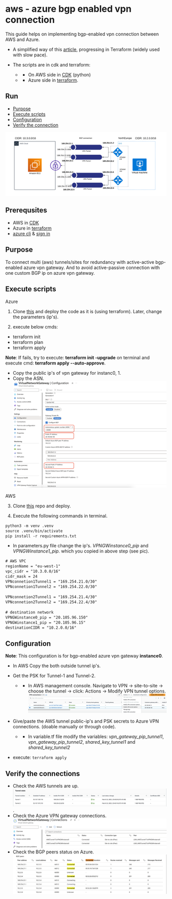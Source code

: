 # aws - azure bgp enabled vpn connection

This guide helps on implementing bgp-enabled vpn connection between AWS and Azure.

- A simplified way of this [article](https://learn.microsoft.com/en-us/azure/vpn-gateway/vpn-gateway-howto-aws-bgp), progressing in Terraform (widely used with slow pace).

- The scripts are in cdk and terraform:
  - - On AWS side in [CDK](https://github.com/sree7k7/AWS-multi-S2S) (python)
  - - Azure side in [terraform](https://developer.hashicorp.com/terraform/tutorials/azure-get-started).

## Run

- [Purpose](#purpose)
- [Execute scripts](#execute-scripts)
- [Configuration](#configuration)
- [Verify the connection](#verify-the-connections)

![AWS-Azure](pic/AWS-Azure-design.png)

## Prerequsites

- AWS in [CDK](https://docs.aws.amazon.com/cdk/v2/guide/getting_started.html)
- Azure in [terraform](https://developer.hashicorp.com/terraform/tutorials/azure-get-started)
- [azure cli](https://learn.microsoft.com/en-us/cli/azure/install-azure-cli) & [sign in](https://learn.microsoft.com/en-us/cli/azure/authenticate-azure-cli)

## Purpose

To connect multi (aws) tunnels/sites for redundancy with active-active bgp-enabled azure vpn gateway.
And to avoid active-passive connection with one custom BGP ip on azure vpn gateway.

## Execute scripts

Azure

1. Clone [this](https://github.com/sree7k7/AWS-Azure-bgp-connection) and deploy the code as it is (using terraform). Later, change the parameters (ip's).

2. execute below cmds:

- terraform init
- terraform plan
- terraform apply

**Note**: If fails, try to execute: **terraform init -upgrade** on terminal and execute cmd: **terraform apply --auto-approve**.

- Copy the public ip's of vpn gateway for instanc0, 1.
- Copy the ASN.
![Azure-vpn-gateway-active-active-mode](pic/azure-vpn-gateway.png)

AWS

3. Clone [this](https://github.com/sree7k7/AWS-multi-S2S) repo and deploy.

4. Execute the following commands in terminal.

```
python3 -m venv .venv
source .venv/bin/activate
pip install -r requirements.txt
```

- In parameters.py file change the ip's. *VPNGWinstance0_pip* and
*VPNGWinstance1_pip*. which you copied in above step (see pic).

```
# AWS VPC
regionName = "eu-west-1"
vpc_cidr = "10.3.0.0/16"
cidr_mask = 24
VPNconnetion1Tunnel1 = "169.254.21.0/30"
VPNconnetion1Tunnel2 = "169.254.22.0/30"

VPNconnetion2Tunnel1 = "169.254.21.4/30"
VPNconnetion2Tunnel2 = "169.254.22.4/30"      

# destination network
VPNGWinstance0_pip = "20.105.96.150"
VPNGWinstance1_pip = "20.105.96.15"
destinationCIDR = "10.2.0.0/16"
```

## Configuration

**Note**: This configuration is for bgp-enabled azure vpn gateway **instance0**.

- In AWS Copy the both outside tunnel ip's.

- Get the PSK for Tunnel-1 and Tunnel-2.
  - - In AWS management console. Navigate to VPN → site-to-site → choose the tunnel → click: Actions → Modify VPN tunnel options.
  ![ModifyVPNTunnel](pic/AWS-modify-vpn.png)
- Give/paste the AWS tunnel public-ip's and PSK secrets to Azure VPN connections. (doable manually or through code).
  - - In variable.tf file modify the variables: *vpn_gateway_pip_tunnel1*, *vpn_gateway_pip_tunnel2*,
  *shared_key_tunnel1* and *shared_key_tunnel2*
- execute: `terraform apply`

## Verify the connections

- Check the AWS tunnels are up.![TunnelState](pic/AWS-tunnel-state.png).
- Check the Azure VPN gateway connections. 
![AzureVPNGWconnections](pic/vpn-connections.png)
- Check the BGP peers status on Azure.
![AzureBGP-peers](pic/azure-bgp-peers.png)